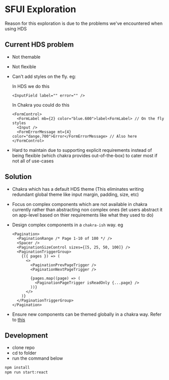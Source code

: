 # SFUI Exploration

Reason for this exploration is due to the problems we've encountered when using HDS

## Current HDS problem

- Not themable
- Not flexible
- Can't add styles on the fly. eg:

  In HDS we do this

  ```tsx
  <InputField label="" error="" />
  ```

  In Chakra you could do this

  ```tsx
  <FormControl>
    <FormLabel mb={2} color="blue.600">label<FormLabel> // On the fly styles
    <Input />
    <FormErrorMessage mt={4} color="dange.700">Error</FormErrorMessage> // Also here
  </FormControl>
  ```

- Hard to maintain due to supporting explicit requirements instead of being flexible (which chakra provides out-of-the-box) to cater most if not all of use-cases

## Solution

- Chakra which has a default HDS theme (This eliminates writing redundant global theme like input margin, padding, size, etc)
- Focus on complex components which are not available in chakra currently rather than abstracting non complex ones (let users abstract it on app-level based on thier requirements like what they used to do)
- Design complex components in a `chakra-ish` way. eg

  ```tsx
  <Pagination>
    <PaginationRange /* Page 1-10 of 100 */ />
    <Spacer />
    <PaginationSizeControl sizes={[5, 25, 50, 100]} />
    <PaginationTriggerGroup>
      {({ pages }) => (
        <>
          <PaginationPrevPageTrigger />
          <PaginationNextPageTrigger />

          {pages.map((page) => (
            <PaginationPageTrigger isReadOnly {...page} />
          ))}
        </>
      )}
    </PaginationTriggerGroup>
  </Pagination>
  ```

- Ensure new components can be themed globally in a chakra way. Refer to [this](https://chakra-ui.com/docs/components/alert/theming)

## Development

- clone repo
- cd to folder
- run the command below

```bash
npm install
npm run start:react
```

